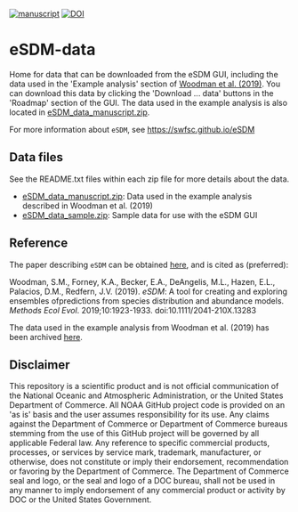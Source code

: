 [![manuscript](https://img.shields.io/badge/Manuscript-eSDM-green)](https://doi.org/10.1111/2041-210X.13283)
[![DOI](https://zenodo.org/badge/139048048.svg)](https://zenodo.org/badge/latestdoi/139048048)

# eSDM-data

Home for data that can be downloaded from the eSDM GUI, including the data used in the 'Example analysis' section of [Woodman et al. (2019)](https://doi.org/10.1111/2041-210X.13283). You can download this data by clicking the 'Download ... data' buttons in the 'Roadmap' section of the GUI. The data used in the example analysis is also located in [eSDM_data_manuscript.zip](https://github.com/smwoodman/eSDM-data/blob/master/eSDM_data_manuscript.zip).

For more information about `eSDM`, see https://swfsc.github.io/eSDM

## Data files

See the README.txt files within each zip file for more details about the data.

* [eSDM_data_manuscript.zip](https://github.com/smwoodman/eSDM-data/blob/master/eSDM_data_manuscript.zip): Data used in the example analysis described in Woodman et al. (2019)
* [eSDM_data_sample.zip](https://github.com/smwoodman/eSDM-data/blob/master/eSDM_data_sample.zip): Sample data for use with the eSDM GUI

## Reference

The paper describing `eSDM` can be obtained [here](https://doi.org/10.1111/2041-210X.13283), and is cited as (preferred):

Woodman, S.M., Forney, K.A., Becker, E.A., DeAngelis, M.L., Hazen, E.L., Palacios, D.M., Redfern, J.V. (2019). _eSDM_: A tool for creating and exploring ensembles ofpredictions from species distribution and abundance models. _Methods Ecol Evol_. 2019;10:1923-1933. doi:10.1111/2041-210X.13283

The data used in the example analysis from Woodman et al. (2019) has been archived [here](https://doi.org/10.5281/zenodo.3365744).

## Disclaimer

This repository is a scientific product and is not official communication of the National Oceanic and Atmospheric Administration, or the United States Department of Commerce. All NOAA GitHub project code is provided on an 'as is' basis and the user assumes responsibility for its use. Any claims against the Department of Commerce or Department of Commerce bureaus stemming from the use of this GitHub project will be governed by all applicable Federal law. Any reference to specific commercial products, processes, or services by service mark, trademark, manufacturer, or otherwise, does not constitute or imply their endorsement, recommendation or favoring by the Department of Commerce. The Department of Commerce seal and logo, or the seal and logo of a DOC bureau, shall not be used in any manner to imply endorsement of any commercial product or activity by DOC or the United States Government.
